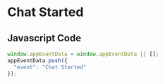 # Chat Started

### 

## Javascript Code
```js
window.appEventData = window.appEventData || [];
appEventData.push({
  "event": "Chat Started"
});
```







